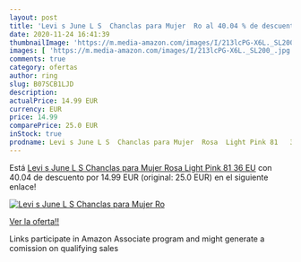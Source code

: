 ```yaml
---
layout: post
title: 'Levi s June L S  Chanclas para Mujer  Ro al 40.04 % de descuento'
date: 2020-11-24 16:41:39
thumbnailImage: 'https://m.media-amazon.com/images/I/213lcPG-X6L._SL200_.jpg'
images: [ 'https://m.media-amazon.com/images/I/213lcPG-X6L._SL200_.jpg' ]
comments: true
category: ofertas
author: ring
slug: B07SCB1LJD
description:
actualPrice: 14.99 EUR
currency: EUR
price: 14.99
comparePrice: 25.0 EUR
inStock: true
prodname: Levi s June L S  Chanclas para Mujer  Rosa  Light Pink 81   36 EU
---
```


Está [Levi s June L S  Chanclas para Mujer  Rosa  Light Pink 81   36 EU](https://www.amazon.es/dp/B07SCB1LJD/?tag=tolees-21) con 40.04 de descuento por 14.99 EUR (original: 25.0 EUR) en el siguiente enlace!

[![Levi s June L S  Chanclas para Mujer  Ro](https://m.media-amazon.com/images/I/213lcPG-X6L._SL200_.jpg)](https://www.amazon.es/dp/B07SCB1LJD/?tag=tolees-21)

[Ver la oferta!!](https://www.amazon.es/dp/B07SCB1LJD/?tag=tolees-21)

Links participate in Amazon Associate program and might generate a comission on qualifying sales


